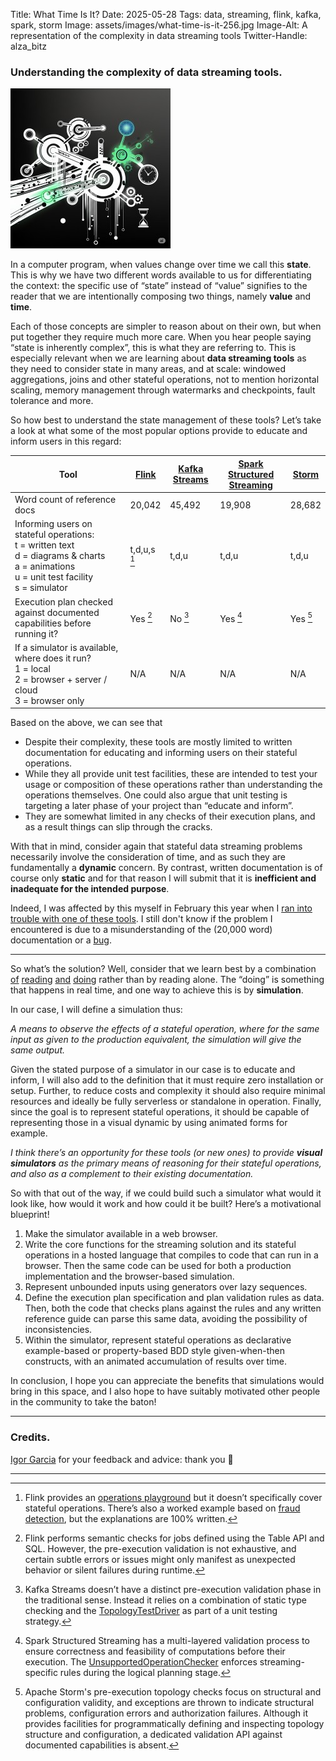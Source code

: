 Title: What Time Is It? 
Date: 2025-05-28
Tags: data, streaming, flink, kafka, spark, storm
Image: assets/images/what-time-is-it-256.jpg
Image-Alt: A representation of the complexity in data streaming tools
Twitter-Handle: alza_bitz

### Understanding the complexity of data streaming tools.

![A representation of the complexity in data streaming tools](assets/images/what-time-is-it-256.jpg)

In a computer program, when values change over time we call this **state**. This is why we have two different words available to us for differentiating the context: the specific use of “state” instead of “value” signifies to the reader that we are intentionally composing two things, namely **value** and **time**.

Each of those concepts are simpler to reason about on their own, but when put together they require much more care. When you hear people saying “state is inherently complex”, this is what they are referring to. This is especially relevant when we are learning about **data streaming tools** as they need to consider state in many areas, and at scale: windowed aggregations, joins and other stateful operations, not to mention horizontal scaling, memory management through watermarks and checkpoints, fault tolerance and more.

So how best to understand the state management of these tools? Let’s take a look at what some of the most popular options provide to educate and inform users in this regard:

| Tool                                                                                                                                         | [Flink](https://flink.apache.org/) | [Kafka Streams](https://kafka.apache.org/documentation/streams/) | [Spark Structured Streaming](https://spark.apache.org/streaming/) | [Storm](https://storm.apache.org/) |
| ------------------------------------------------------------------------------------------------------------------------------------------------- | ---------------------------------- | ---------------------------------------------------------------- | ----------------------------------------------------------------- | ---------------------------------- |
| Word count of reference docs                                                                                                                      | 20,042                             | 45,492                                                           | 19,908                                                            | 28,682                             |
| Informing users on stateful operations:<br>t = written text<br>d = diagrams & charts<br>a = animations<br>u = unit test facility<br>s = simulator | t,d,u,s [^1]                           | t,d,u                                                            | t,d,u                                                             | t,d,u                              |
| Execution plan checked against documented capabilities before running it?                                                                         | Yes [^2]                                | No [^3]                                                              | Yes [^4]                                                              | Yes [^5]                               |
| If a simulator is available, where does it run?<br>1 = local<br>2 = browser + server / cloud<br>3 = browser only                                  | N/A                                | N/A                                                              | N/A                                                               | N/A                                |

Based on the above, we can see that

- Despite their complexity, these tools are mostly limited to written documentation for educating and informing users on their stateful operations.
- While they all provide unit test facilities, these are intended to test your usage or composition of these operations rather than understanding the operations themselves. One could also argue that unit testing is targeting a later phase of your project than “educate and inform”.
- They are somewhat limited in any checks of their execution plans, and as a result things can slip through the cracks.

With that in mind, consider again that stateful data streaming problems necessarily involve the consideration of time, and as such they are fundamentally a **dynamic** concern. By contrast, written documentation is of course only **static** and for that reason I will submit that it is **inefficient and inadequate for the intended purpose**.

Indeed, I was affected by this myself in February this year when I [ran into trouble with one of these tools](https://stackoverflow.com/questions/79476798/spark-structured-streaming-empty-result-for-a-stream-stream-inner-join-to-compu). I still don't know if the problem I encountered is due to a misunderstanding of the (20,000 word) documentation or a [bug](https://issues.apache.org/jira/browse/SPARK-51399).

***

So what’s the solution? Well, consider that we learn best by a combination [of](https://practera.com/what-is-the-experiential-learning-theory-of-david-kolb) [reading](https://citl.indiana.edu/teaching-resources/evidence-based/active-learning.html) [and](https://www.psychologymadeeasy.in/posts/levels-of-processing-craik-and-lockhart) [doing](https://en.wikipedia.org/wiki/Generation_effect) rather than by reading alone. The “doing” is something that happens in real time, and one way to achieve this is by **simulation**.

In our case, I will define a simulation thus:

_A means to observe the effects of a stateful operation, where for the same input as given to the production equivalent, the simulation will give the same output._

Given the stated purpose of a simulator in our case is to educate and inform, I will also add to the definition that it must require zero installation or setup. Further, to reduce costs and complexity it should also require minimal resources and ideally be fully serverless or standalone in operation. Finally, since the goal is to represent stateful operations, it should be capable of representing those in a visual dynamic by using animated forms for example.

_I think there’s an opportunity for these tools (or new ones) to provide **visual simulators** as the primary means of reasoning for their stateful operations, and also as a complement to their existing documentation._

So with that out of the way, if we could build such a simulator what would it look like, how would it work and how could it be built? Here’s a motivational blueprint!

1. Make the simulator available in a web browser.
1. Write the core functions for the streaming solution and its stateful operations in a hosted language that compiles to code that can run in a browser. Then the same code can be used for both a production implementation and the browser-based simulation.
1. Represent unbounded inputs using generators over lazy sequences.
1. Define the execution plan specification and plan validation rules as data. Then, both the code that checks plans against the rules and any written reference guide can parse this same data, avoiding the possibility of inconsistencies.
1. Within the simulator, represent stateful operations as declarative example-based or property-based BDD style given-when-then constructs, with an animated accumulation of results over time.

In conclusion, I hope you can appreciate the benefits that simulations would bring in this space, and I also hope to have suitably motivated other people in the community to take the baton!

***

### Credits.

[Igor Garcia](https://www.linkedin.com/in/garciaigor) for your feedback and advice: thank you 🙏

***

[^1]: Flink provides an [operations playground](https://nightlies.apache.org/flink/flink-docs-release-2.0/docs/try-flink/flink-operations-playground) but it doesn’t specifically cover stateful operations. There’s also a worked example based on [fraud detection](https://nightlies.apache.org/flink/flink-docs-release-2.0/docs/try-flink/datastream), but the explanations are 100% written.
[^2]: Flink performs semantic checks for jobs defined using the Table API and SQL. However, the pre-execution validation is not exhaustive, and certain subtle errors or issues might only manifest as unexpected behavior or silent failures during runtime.
[^3]: Kafka Streams doesn’t have a distinct pre-execution validation phase in the traditional sense. Instead it relies on a combination of static type checking and the [TopologyTestDriver](https://www.confluent.io/blog/test-kafka-streams-with-topologytestdriver/) as part of a unit testing strategy.
[^4]: Spark Structured Streaming has a multi-layered validation process to ensure correctness and feasibility of computations before their execution. The [UnsupportedOperationChecker](https://books.japila.pl/spark-structured-streaming-internals/UnsupportedOperationChecker) enforces streaming-specific rules during the logical planning stage.
[^5]: Apache Storm's pre-execution topology checks focus on structural and configuration validity, and exceptions are thrown to indicate structural problems, configuration errors and authorization failures. Although it provides facilities for programmatically defining and inspecting topology structure and configuration, a dedicated validation API against documented capabilities is absent.